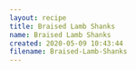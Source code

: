 ```yaml
---
layout: recipe
title: Braised Lamb Shanks
name: Braised Lamb Shanks
created: 2020-05-09 10:43:44
filename: Braised-Lamb-Shanks
---
```

